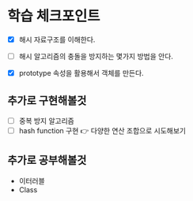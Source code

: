 # 학습 체크포인트
- [X] 해시 자료구조를 이해한다.
- [ ] 해시 알고리즘의 충돌을 방지하는 몇가지 방법을 안다.
- [X] prototype 속성을 활용해서 객체를 만든다.


## 추가로 구현해볼것
- [ ] 중복 방지 알고리즘
- [ ] hash function 구현 👉 다양한 연산 조합으로 시도해보기

## 추가로 공부해볼것
- 이터러블
- Class